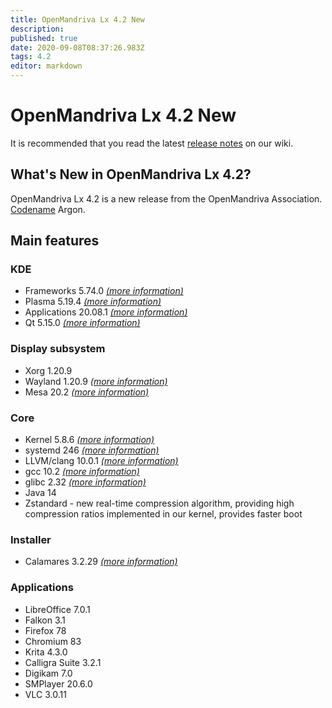 ```yaml
---
title: OpenMandriva Lx 4.2 New
description: 
published: true
date: 2020-09-08T08:37:26.983Z
tags: 4.2
editor: markdown
---
```


# OpenMandriva Lx 4.2 New

It is recommended that you read the latest [release notes](/releases/current) on our wiki.

## What's New in OpenMandriva Lx 4.2?
OpenMandriva Lx 4.2 is a new release from the OpenMandriva Association. [Codename](/releases/codename) Argon.

## Main features

### KDE

- Frameworks 5.74.0 [*(more information)*](https://www.kde.org/announcements/kde-frameworks-5.74.0.php)
- Plasma 5.19.4 [*(more information)*](https://www.kde.org/announcements/plasma-5.19.4.php)
- Applications 20.08.1 [*(more information)*](https://www.kde.org/announcements/announce-applications-20.08.1.php)
- Qt 5.15.0 [*(more information)*](https://www.qt.io)

### Display subsystem

- Xorg 1.20.9
- Wayland 1.20.9 [*(more information)*](https://wayland.freedesktop.org/releases.html)
- Mesa 20.2 [*(more information)*](http://www.mesa3d.org/)

### Core

- Kernel 5.8.6 [*(more information)*](https://www.kernel.org/)
- systemd 246 [*(more information)*](https://www.freedesktop.org/wiki/Software/systemd/)
- LLVM/clang 10.0.1 [*(more information)*](http://llvm.org/)
- gcc 10.2 [*(more information)*](https://gcc.gnu.org/)
- glibc 2.32 [*(more information)*](http://www.gnu.org/software/libc/)
- Java 14
- Zstandard - new real-time compression algorithm, providing high compression ratios implemented in our kernel, provides faster boot

### Installer

- Calamares 3.2.29 [*(more information)*](https://calamares.io)

### Applications

- LibreOffice 7.0.1
- Falkon 3.1
- Firefox 78
- Chromium 83
- Krita 4.3.0
- Calligra Suite 3.2.1
- Digikam 7.0
- SMPlayer 20.6.0
- VLC 3.0.11
  